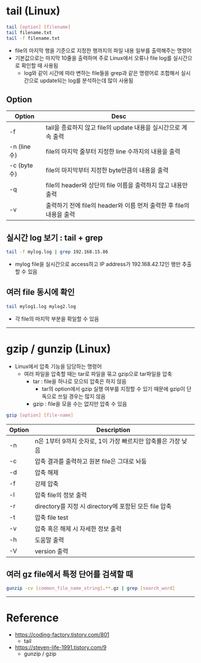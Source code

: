 # tail (Linux)

```sh
tail [option] [filename]
tail filename.txt
tail -f filename.txt
```
- file의 마지막 행을 기준으로 지정한 행까지의 파일 내용 일부를 출력해주는 명령어
- 기본값으로는 마지막 10줄을 출력하며 주로 Linux에서 오류나 file log를 실시간으로 확인할 때 사용됨
    - log와 같이 시간에 따라 변하는 file들을 grep과 같은 명령어로 조합해서 실시간으로 update되는 log를 분석하는데 많이 사용됨

## Option

|Option|Desc|
|-|-|
|-f|tail을 종료하지 않고 file의 update 내용을 실시간으로 계속 출력|
|-n (line 수)|file의 마지막 줄부터 지정한 line 수까지의 내용을 출력|
|-c (byte 수)|file의 마지막부터 지정한 byte만큼의 내용을 출력|
|-q|file의 header와 상단의 file 이름을 출력하지 않고 내용만 출력|
|-v|출력하기 전에 file의 header와 이름 먼저 출력한 후 file의 내용을 출력|

## 실시간 log 보기 : tail + grep

```sh
tail -f mylog.log | grep 192.168.15.86
```
- mylog file을 실시간으로 access하고 IP address가 192.168.42.12인 행만 추출할 수 있음

## 여러 file 동시에 확인

```sh
tail mylog1.log mylog2.log
```
- 각 file의 마지막 부분을 확일할 수 있음

---

# gzip / gunzip (Linux)

- Linux에서 압축 기능을 담당하는 명령어
    - 여러 파일을 압축할 때는 tar로 파일을 묶고 gzip으로 tar파일을 압축
        - tar : file을 하나로 모으되 압축은 하지 않음
            - tar의 option에서 gzip 실행 여부를 지정할 수 있기 때문에 gzip이 단독으로 쓰일 경우는 많지 않음
        - gzip : file을 모을 수는 없지만 압축 수 있음
```sh
gzip [option] [file-name]
```
| Option | Description |
| - | - |
| -n | n은 1부터 9까지 숫자로, 1이 가장 빠르지만 압축률은 가장 낮음 |
| -c | 압축 결과를 출력하고 원본 file은 그대로 놔둠 |
| -d | 압축 해제 |
| -f | 강제 압축 |
| -l | 압축 file의 정보 출력 |
| -r | directory를 지정 시 directory에 포함된 모든 file 압축 |
| -t | 압축 file test |
| -v | 압축 혹은 해제 시 자세한 정보 출력 |
| -h | 도움말 출력 |
| -V | version 출력 |

## 여러 gz file에서 특정 단어를 검색할 때

```sh
gunzip -cv [common_file_name_string].**.gz | grep [search_word]
```

---

# Reference

- https://coding-factory.tistory.com/801
    - tail
- https://steven-life-1991.tistory.com/9
    - gunzip / gzip
